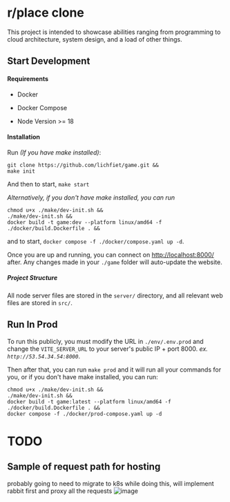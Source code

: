 
# r/place clone
This project is intended to showcase abilities ranging from programming to cloud architecture, system design, and a load of other things.
## Start Development
#### Requirements

- Docker

- Docker Compose

- Node Version >= 18

#### Installation

Run *(If you have make installed)*: 

```
git clone https://github.com/lichfiet/game.git &&
make init
```
And then to start, `make start`

*Alternatively, if you don't have make installed, you can run*

```
chmod u+x ./make/dev-init.sh &&
./make/dev-init.sh &&
docker build -t game:dev --platform linux/amd64 -f ./docker/build.Dockerfile . &&
```
and to start, `docker compose -f ./docker/compose.yaml up -d`.



Once you are up and running, you can connect on [http://localhost:8000/](http://localhost:8000/) after. Any changes made in your `./game` folder will auto-update the website.

##### Project Structure

All node server files are stored in the `server/` directory, and all relevant web files are stored in `src/`. 



## Run In Prod

To run this publicly, you must modify the URL in `./env/.env.prod` and change the `VITE_SERVER_URL` to your server's public IP + port 8000. *ex. `http://53.54.34.54:8000`*.

Then after that, you can run `make prod` and it will run all your commands for you, or if you don't have make installed, you can run:

```
chmod u+x ./make/dev-init.sh &&
./make/dev-init.sh &&
docker build -t game:latest --platform linux/amd64 -f ./docker/build.Dockerfile . &&
docker compose -f ./docker/prod-compose.yaml up -d
```


# TODO

## Sample of request path for hosting
probably going to need to migrate to k8s while doing this, will implement rabbit first and proxy all the requests
![image](https://media.discordapp.net/attachments/219268654745780225/1209237092371267604/Untitled_Artwork.png?ex=65e630cd&is=65d3bbcd&hm=535ec33656e29681b73d55a3ba9f8e651f3f12da06fd422f0bd2d3250bf0c5b8&=&format=webp&quality=lossless&width=855&height=597)
